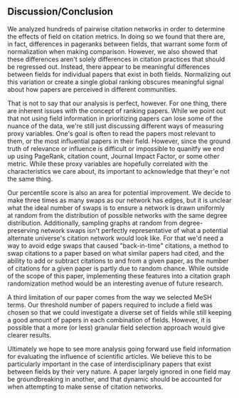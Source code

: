 ## Discussion/Conclusion

We analyzed hundreds of pairwise citation networks in order to determine the effects of field on citation metrics.
In doing so we found that there are, in fact, differences in pageranks between fields, that warrant some form of normalization when making comparison.
However, we also showed that these differences aren't solely differences in citation practices that should be regressed out.
Instead, there appear to be meaningful differences between fields for individual papers that exist in both fields.
Normalizing out this variation or create a single global ranking obscures meaningful signal about how papers are perceived in different communities.

That is not to say that our analysis is perfect, however.
For one thing, there are inherent issues with the concept of ranking papers.
While we point out that not using field information in prioritizing papers can lose some of the nuance of the data, we're still just discussing different ways of measuring proxy variables.
One's goal is often to read the papers most relevant to them, or the most influential papers in their field.
However, since the ground truth of relevance or influence is difficult or impossible to quanitfy we end up using PageRank, citation count, Journal Impact Factor, or some other metric.
While these proxy variables are hopefully correlated with the characteristics we care about, its important to acknowledge that theyr'e not the same thing.

Our percentile score is also an area for potential improvement.
We decide to make three times as many swaps as our network has edges, but it is unclear what the ideal number of swaps is to ensure a network is drawn uniformly at random from the distribution of possible networks with the same degree distribution.
Additionally, sampling graphs at random from degree-preserving network swaps isn't perfectly representative of what a potential alternate universe's citation network would look like.
For that we'd need a way to avoid edge swaps that caused "back-in-time" citations, a method to swap citations to a paper based on what similar papers had cited, and the ability to add or subtract citations to and from a given paper, as the number of citations for a given paper is partly due to random chance.
While outside of the scope of this paper, implementing these features into a citation graph randomization method would be an interesting avenue of future research.

A third limitation of our paper comes from the way we selected MeSH terms.
Our threshold number of papers required to include a field was chosen so that we could investigate a diverse set of fields while still keeping a good amount of papers in each combination of fields.
However, it is possible that a more (or less) granular field selection approach would give clearer results.

Ultimately we hope to see more analysis going forward use field information for evaluating the influence of scientific articles.
We believe this to be particularly important in the case of interdisciplinary papers that exist between fields by their very nature.
A paper largely ignored in one field may be groundbreaking in another, and that dynamic should be accounted for when attempting to make sense of citation networks.
